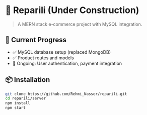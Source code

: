 # 🚧 Reparili (Under Construction)

> A MERN stack e-commerce project with MySQL integration.

## 🔨 Current Progress
- ✅ MySQL database setup (replaced MongoDB)
- ✅ Product routes and models
- 🚧 Ongoing: User authentication, payment integration

## 📦 Installation
```bash
git clone https://github.com/Rehmi_Nasser/reparili.git
cd reparili/server
npm install
npm start
